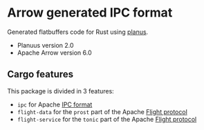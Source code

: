 # Arrow generated IPC format

Generated flatbuffers code for Rust using [planus](https://crates.io/crates/planus).

* Planuus version 2.0
* Apache Arrow version 6.0

## Cargo features

This package is divided in 3 features:

* `ipc` for Apache [IPC format](https://github.com/apache/arrow/tree/master/format)
* `flight-data` for the `prost` part of the Apache [Flight protocol](https://github.com/apache/arrow/blob/master/format/Flight.proto)
* `flight-service` for the `tonic` part of the Apache [Flight protocol](https://github.com/apache/arrow/blob/master/format/Flight.proto)

